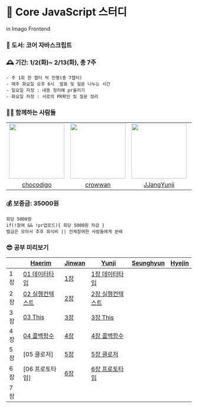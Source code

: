 # 🐯 Core JavaScript 스터디 
in Imago Frontend

### 📓 도서: 코어 자바스크립트
### 🕰️ 기간: 1/2(화)~ 2/13(화), 총 7주
```
- 주 1회 한 챕터 씩 진행(총 7챕터)
- 매주 화요일 오후 6시  발표 및 질문 나누는 시간
- 일요일 자정 : 내용 정리해 pr올리기
- 화요일 자정 : 서로의 PR확인 및 질문 정리
```
### 🤸‍♀️ 함께하는 사람들
<table align="center">
  <tr>
    <td>
      <img width="150px" src="https://avatars.githubusercontent.com/u/23190377?v=4">
    </td>
    <td>
      <img width="150px" src="https://avatars.githubusercontent.com/u/32172056?v=4">
    </td>
    <td>
      <img width="150px" src="https://avatars.githubusercontent.com/u/80668447?v=4">
    </td>
    <td>
      <img width="150px" src="https://avatars.githubusercontent.com/u/74878998?v=4">
    </td>
    <td>
      <img width="150px" src="https://avatars.githubusercontent.com/u/105543308?v=4">
    </td>
  </tr>
  <tr align='center'>
    <td>
      <a href="https://github.com/chocodigo">chocodigo</a>
    </td>
    <td>
      <a href="https://github.com/crowwan">crowwan</a>
    </td>
    <td>
      <a href="https://github.com/JJangYunji">JJangYunji</a>
    </td>
    <td>
      <a href="https://github.com/kyileeyu">kyileeyu</a>
    </td>
    <td>
      <a href="https://github.com/nkhyejin">nkhyejin</a>
    </td>
  </tr>
</table>


### 💰 보증금: 35000원
```
회당 5000원
if(!참여 && !pr업로드){ 회당 5000원 차감 }
벌금은 모아서 추후 회식비 || 전체참여한 사람들에게 분배
```

### 😎 공부 미리보기

|               |[Haerim](https://github.com/core-javascript-study/CoreJavascript/tree/main/Haerim) | [Jinwan](https://github.com/core-javascript-study/CoreJavascript/tree/main/Jinwan)  | [Yunji](https://github.com/core-javascript-study/CoreJavascript/tree/main/Yunji) |[Seunghyun](https://github.com/core-javascript-study/CoreJavascript/tree/main/Seunghyun) | [Hyejin](https://github.com/core-javascript-study/CoreJavascript/tree/main/Hyejin)                          |
| ---------- | ----------------------------------------- | ------------------------------------------------------------ | ----------------------------- |--------------------------------------------------------------| ----------------------------------------------|
| 1장 | [01 데이터타입](https://chocodigo.notion.site/01-6579facd9a424dca975a529ba1d196f7)        |  [1장](https://github.com/core-javascript-study/CoreJavascript/tree/main/Jinwan/1%EC%9E%A5)      | [1장 데이터타입](https://velog.io/@jjang_yunji/%EC%BD%94%EC%96%B4-%EC%9E%90%EB%B0%94%EC%8A%A4%ED%81%AC%EB%A6%BD%ED%8A%B8-1%EC%9E%A5.-%EB%8D%B0%EC%9D%B4%ED%84%B0-%ED%83%80%EC%9E%85) |
| 2장   | [02 실행컨텍스트](https://chocodigo.notion.site/02-75b05fa4bbbd465fb6a996f282087630)        | [2장](https://github.com/core-javascript-study/CoreJavascript/tree/main/Jinwan/2%EC%9E%A5)      | [2장 실행컨텍스트](https://velog.io/@jjang_yunji/%EC%BD%94%EC%96%B4-%EC%9E%90%EB%B0%94%EC%8A%A4%ED%81%AC%EB%A6%BD%ED%8A%B8-2%EC%9E%A5.-%EC%8B%A4%ED%96%89-%EC%BB%A8%ED%85%8D%EC%8A%A4%ED%8A%B8)            |
| 3장   | [03 This](https://chocodigo.notion.site/03-this-f46bb1cb94b64495acbfd7e0b9b95d91)     | [3장](https://github.com/core-javascript-study/CoreJavascript/tree/main/Jinwan/3%EC%9E%A5)       |  [3장 This](https://velog.io/@jjang_yunji/%EC%BD%94%EC%96%B4-%EC%9E%90%EB%B0%94%EC%8A%A4%ED%81%AC%EB%A6%BD%ED%8A%B8-3%EC%9E%A5.-this)       |
| 4장    | [04 콜백함수](https://chocodigo.notion.site/c5a1646e3bbc4bd490f58b914ed94e8a)      | [4장](https://github.com/core-javascript-study/CoreJavascript/tree/main/Jinwan/4%EC%9E%A5)         |  [4장 콜백함수](https://velog.io/@jjang_yunji/%EC%BD%94%EC%96%B4-%EC%9E%90%EB%B0%94%EC%8A%A4%ED%81%AC%EB%A6%BD%ED%8A%B8-3%EC%9E%A5.-%EC%BD%9C%EB%B0%B1-%ED%95%A8%EC%88%98)                                                       |
| 5장    | [05 클로저]   | [5장](https://github.com/core-javascript-study/CoreJavascript/tree/main/Jinwan/5%EC%9E%A5)       | [5장 클로저](https://velog.io/@jjang_yunji/%EC%BD%94%EC%96%B4-%EC%9E%90%EB%B0%94%EC%8A%A4%ED%81%AC%EB%A6%BD%ED%8A%B8-5%EC%9E%A5.-%ED%81%B4%EB%A1%9C%EC%A0%80)       |   
| 6장    | [06 프로토타입]| [6장](https://github.com/core-javascript-study/CoreJavascript/tree/main/Jinwan/6%EC%9E%A5)  |  [6장 프로토타입](https://velog.io/@jjang_yunji/%EC%BD%94%EC%96%B4-%EC%9E%90%EB%B0%94%EC%8A%A4%ED%81%AC%EB%A6%BD%ED%8A%B8-6%EC%9E%A5.-%ED%94%84%EB%A1%9C%ED%86%A0%ED%83%80%EC%9E%85)                                                   |
| 7장     |    |  |       |    



<br/><br/><br/><br/>
